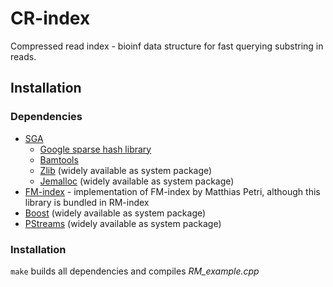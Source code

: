 # CR-index
Compressed read index - bioinf data structure for fast querying substring in reads.

## Installation

### Dependencies

  * [SGA](https://github.com/jts/sga)
    * [Google sparse hash library](https://code.google.com/p/sparsehash/)
    * [Bamtools](https://github.com/pezmaster31/bamtools)
    * [Zlib](http://www.zlib.net/) (widely available as system package)
    * [Jemalloc](http://www.canonware.com/jemalloc/download.html) (widely available as system package)
  * [FM-index](https://github.com/mpetri/FM-Index) - implementation of FM-index by Matthias Petri, although this library is bundled in RM-index
  * [Boost](http://www.boost.org/) (widely available as system package)
  * [PStreams](http://pstreams.sourceforge.net/) (widely available as system package)

### Installation

`make` builds all dependencies and compiles *RM_example.cpp*
